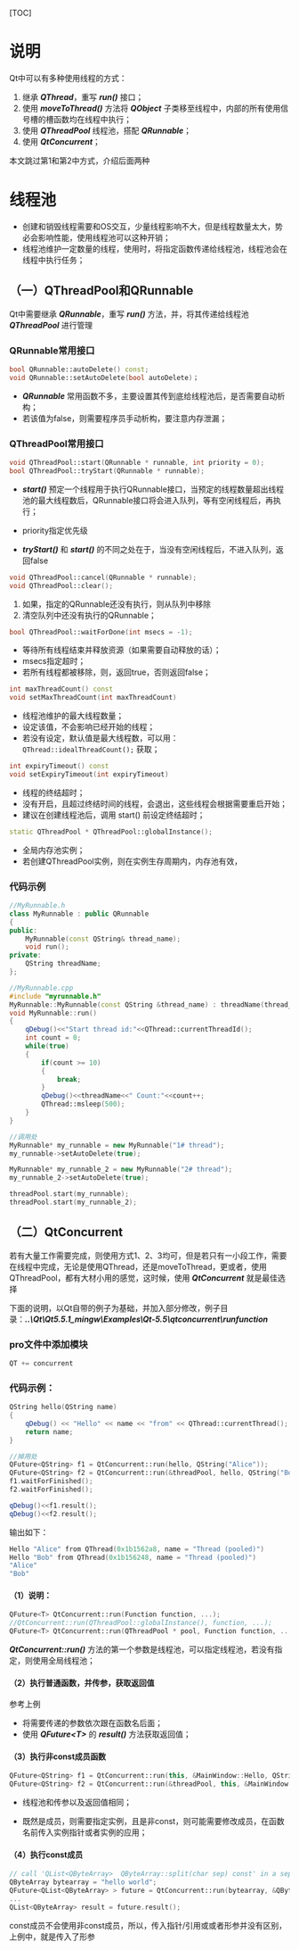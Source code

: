 [TOC]

# 说明

Qt中可以有多种使用线程的方式：

1. 继承 ***QThread***，重写 ***run()*** 接口；
2. 使用 ***moveToThread()*** 方法将 ***QObject*** 子类移至线程中，内部的所有使用信号槽的槽函数均在线程中执行；
3. 使用 ***QThreadPool*** 线程池，搭配 ***QRunnable***；
4. 使用 ***QtConcurrent***；

本文跳过第1和第2中方式，介绍后面两种

# 线程池

- 创建和销毁线程需要和OS交互，少量线程影响不大，但是线程数量太大，势必会影响性能，使用线程池可以这种开销；
- 线程池维护一定数量的线程，使用时，将指定函数传递给线程池，线程池会在线程中执行任务；

## （一）QThreadPool和QRunnable

Qt中需要继承 ***QRunnable***，重写 ***run()*** 方法，并，将其传递给线程池 ***QThreadPool*** 进行管理

### QRunnable常用接口

```c++
bool QRunnable::autoDelete() const;
void QRunnable::setAutoDelete(bool autoDelete)；
```

- ***QRunnable*** 常用函数不多，主要设置其传到底给线程池后，是否需要自动析构；
- 若该值为false，则需要程序员手动析构，要注意内存泄漏；

### QThreadPool常用接口

```c++
void QThreadPool::start(QRunnable * runnable, int priority = 0);
bool QThreadPool::tryStart(QRunnable * runnable);
```

- ***start()*** 预定一个线程用于执行QRunnable接口，当预定的线程数量超出线程池的最大线程数后，QRunnable接口将会进入队列，等有空闲线程后，再执行；

- priority指定优先级
- ***tryStart()*** 和 ***start()*** 的不同之处在于，当没有空闲线程后，不进入队列，返回false

```c++
void QThreadPool::cancel(QRunnable * runnable);
void QThreadPool::clear();
```

1. 如果，指定的QRunnable还没有执行，则从队列中移除
2. 清空队列中还没有执行的QRunnable；

```c++
bool QThreadPool::waitForDone(int msecs = -1);
```

- 等待所有线程结束并释放资源（如果需要自动释放的话）；
- msecs指定超时；
- 若所有线程都被移除，则，返回true，否则返回false；

```c++
int	maxThreadCount() const
void setMaxThreadCount(int maxThreadCount)
```

- 线程池维护的最大线程数量；
- 设定该值，不会影响已经开始的线程；
- 若没有设定，默认值是最大线程数，可以用：`QThread::idealThreadCount();` 获取；

```c++
int	expiryTimeout() const
void setExpiryTimeout(int expiryTimeout)
```

- 线程的终结超时；
- 没有开启，且超过终结时间的线程，会退出，这些线程会根据需要重启开始；
- 建议在创建线程池后，调用 start() 前设定终结超时；

```c++
static QThreadPool * QThreadPool::globalInstance();
```
- 全局内存池实例；
- 若创建QThreadPool实例，则在实例生存周期内，内存池有效，

### 代码示例

```c++
//MyRunnable.h
class MyRunnable : public QRunnable
{
public:
    MyRunnable(const QString& thread_name);
    void run();
private:
    QString threadName;
};
```

```c++
//MyRunnable.cpp
#include "myrunnable.h"
MyRunnable::MyRunnable(const QString &thread_name) : threadName(thread_name){}
void MyRunnable::run()
{
    qDebug()<<"Start thread id:"<<QThread::currentThreadId();
    int count = 0;
    while(true)
    {
        if(count >= 10)
        {
            break;
        }
        qDebug()<<threadName<<" Count:"<<count++;
        QThread::msleep(500);
    }
}
```

```c++
//调用处
MyRunnable* my_runnable = new MyRunnable("1# thread");
my_runnable->setAutoDelete(true);

MyRunnable* my_runnable_2 = new MyRunnable("2# thread");
my_runnable_2->setAutoDelete(true);

threadPool.start(my_runnable);
threadPool.start(my_runnable_2);
```

## （二）QtConcurrent

若有大量工作需要完成，则使用方式1、2、3均可，但是若只有一小段工作，需要在线程中完成，无论是使用QThread，还是moveToThread，更或者，使用QThreadPool，都有大材小用的感觉，这时候，使用 ***QtConcurrent*** 就是最佳选择

下面的说明，以Qt自带的例子为基础，并加入部分修改，例子目录：***..\Qt\Qt5.5.1_mingw\Examples\Qt-5.5\qtconcurrent\runfunction***

### pro文件中添加模块

```python
QT += concurrent
```

### 代码示例：

```c++
QString hello(QString name)
{
    qDebug() << "Hello" << name << "from" << QThread::currentThread();
    return name;
}
```

```c++
//掉用处
QFuture<QString> f1 = QtConcurrent::run(hello, QString("Alice"));
QFuture<QString> f2 = QtConcurrent::run(&threadPool, hello, QString("Bob"));
f1.waitForFinished();
f2.waitForFinished();

qDebug()<<f1.result();
qDebug()<<f2.result();
```

输出如下：

```c++
Hello "Alice" from QThread(0x1b1562a8, name = "Thread (pooled)")
Hello "Bob" from QThread(0x1b156248, name = "Thread (pooled)")
"Alice"
"Bob"
```

#### （1）说明：

```c++
QFuture<T> QtConcurrent::run(Function function, ...);
//QtConcurrent::run(QThreadPool::globalInstance(), function, ...);
QFuture<T> QtConcurrent::run(QThreadPool * pool, Function function, ...);
```

***QtConcurrent::run()*** 方法的第一个参数是线程池，可以指定线程池，若没有指定，则使用全局线程池；

#### （2）执行普通函数，并传参，获取返回值

参考上例

- 将需要传递的参数依次跟在函数名后面；
- 使用 ***QFuture\<T\>*** 的 ***result()*** 方法获取返回值；

#### （3）执行非const成员函数

```c++
QFuture<QString> f1 = QtConcurrent::run(this, &MainWindow::Hello, QString("Alice"));
QFuture<QString> f2 = QtConcurrent::run(&threadPool, this, &MainWindow::Hello, QString("Bob"));
```

- 线程池和传参以及返回值相同；

- 既然是成员，则需要指定实例，且是非const，则可能需要修改成员，在函数名前传入实例指针或者实例的应用；

#### （4）执行const成员

```c++
// call 'QList<QByteArray>  QByteArray::split(char sep) const' in a separate thread
QByteArray bytearray = "hello world";
QFuture<QList<QByteArray> > future = QtConcurrent::run(bytearray, &QByteArray::split, ',');
...
QList<QByteArray> result = future.result();
```

const成员不会使用非const成员，所以，传入指针/引用或或者形参并没有区别，上例中，就是传入了形参


